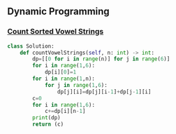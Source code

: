 ## Dynamic Programming

### [Count Sorted Vowel Strings](https://leetcode.com/problems/count-sorted-vowel-strings/)

```python
class Solution:
    def countVowelStrings(self, n: int) -> int:
        dp=[[0 for i in range(n)] for j in range(6)]
        for i in range(1,6):
            dp[i][0]=1
        for i in range(1,n):
            for j in range(1,6):
                dp[j][i]=dp[j][i-1]+dp[j-1][i]
        c=0
        for i in range(1,6):
            c+=dp[i][n-1]
        print(dp)
        return (c)  
```
